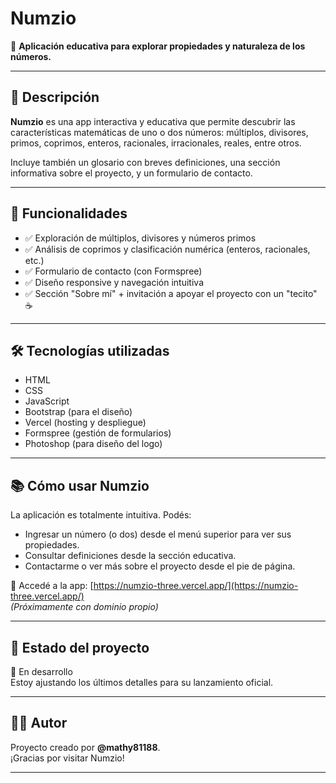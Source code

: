 # Numzio

🧠 **Aplicación educativa para explorar propiedades y naturaleza de los números.**

---

## 🚀 Descripción

**Numzio** es una app interactiva y educativa que permite descubrir las características matemáticas de uno o dos números: múltiplos, divisores, primos, coprimos, enteros, racionales, irracionales, reales, entre otros.

Incluye también un glosario con breves definiciones, una sección informativa sobre el proyecto, y un formulario de contacto.

---

## 🎯 Funcionalidades

- ✅ Exploración de múltiplos, divisores y números primos
- ✅ Análisis de coprimos y clasificación numérica (enteros, racionales, etc.)
- ✅ Formulario de contacto (con Formspree)
- ✅ Diseño responsive y navegación intuitiva
- ✅ Sección "Sobre mí" + invitación a apoyar el proyecto con un "tecito" ☕

---

## 🛠️ Tecnologías utilizadas

- HTML
- CSS
- JavaScript
- Bootstrap (para el diseño)
- Vercel (hosting y despliegue)
- Formspree (gestión de formularios)
- Photoshop (para diseño del logo)

---

## 📚 Cómo usar Numzio

La aplicación es totalmente intuitiva. Podés:

- Ingresar un número (o dos) desde el menú superior para ver sus propiedades.
- Consultar definiciones desde la sección educativa.
- Contactarme o ver más sobre el proyecto desde el pie de página.

🔗 Accedé a la app: [https://numzio-three.vercel.app/](https://numzio-three.vercel.app/)  
*(Próximamente con dominio propio)*

---

## 🧪 Estado del proyecto

🔧 En desarrollo  
Estoy ajustando los últimos detalles para su lanzamiento oficial.

---

## 👨‍💻 Autor

Proyecto creado por **@mathy81188**.  
¡Gracias por visitar Numzio!

---

